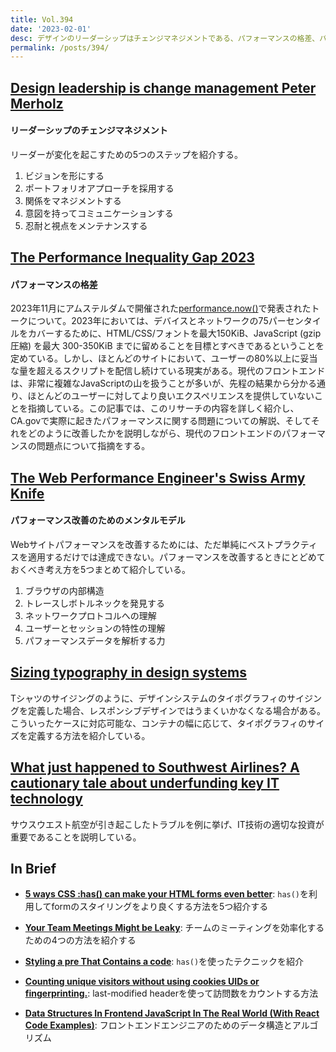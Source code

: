 ```yaml
---
title: Vol.394
date: '2023-02-01'
desc: デザインのリーダーシップはチェンジマネジメントである、パフォーマンスの格差、パフォーマンス改善のためのメンタルモデル、ほか計10リンク
permalink: /posts/394/
---
```



## [Design leadership is change management Peter Merholz](https://www.petermerholz.com/blog/design-leadership-is-change-management/)
#### リーダーシップのチェンジマネジメント

リーダーが変化を起こすための5つのステップを紹介する。

1. ビジョンを形にする
1. ポートフォリオアプローチを採用する
1. 関係をマネジメントする
1. 意図を持ってコミュニケーションする
1. 忍耐と視点をメンテナンスする


## [The Performance Inequality Gap 2023](https://infrequently.org/2022/12/performance-baseline-2023/)
#### パフォーマンスの格差

2023年11月にアムステルダムで開催された[performance.now()](https://perfnow.nl/)で発表されたトークについて。2023年においては、デバイスとネットワークの75パーセンタイルをカバーするために、HTML/CSS/フォントを最大150KiB、JavaScript (gzip 圧縮) を最大 300-350KiB までに留めることを目標とすべきであるということを定めている。しかし、ほとんどのサイトにおいて、ユーザーの80%以上に妥当な量を超えるスクリプトを配信し続けている現実がある。現代のフロントエンドは、非常に複雑なJavaScriptの山を扱うことが多いが、先程の結果から分かる通り、ほとんどのユーザーに対してより良いエクスペリエンスを提供していないことを指摘している。この記事では、このリサーチの内容を詳しく紹介し、CA.govで実際に起きたパフォーマンスに関する問題についての解説、そしてそれをどのように改善したかを説明しながら、現代のフロントエンドのパフォーマンスの問題点について指摘をする。


## [The Web Performance Engineer's Swiss Army Knife](https://calendar.perfplanet.com/2022/the-web-performance-engineers-swiss-army-knife/)
#### パフォーマンス改善のためのメンタルモデル

Webサイトパフォーマンスを改善するためには、ただ単純にベストプラクティスを適用するだけでは達成できない。パフォーマンスを改善するときにとどめておくべき考え方を5つまとめて紹介している。

1. ブラウザの内部構造
1. トレースしボトルネックを発見する
1. ネットワークプロトコルへの理解
1. ユーザーとセッションの特性の理解
1. パフォーマンスデータを解析する力


## [Sizing typography in design systems](https://uxdesign.cc/sizing-typography-in-design-systems-1cfc84a81ffe)

Tシャツのサイジングのように、デザインシステムのタイポグラフィのサイジングを定義した場合、レスポンシブデザインではうまくいかなくなる場合がある。こういったケースに対応可能な、コンテナの幅に応じて、タイポグラフィのサイズを定義する方法を紹介している。


## [What just happened to Southwest Airlines? A cautionary tale about underfunding key IT technology](https://diginomica.com/what-just-happened-southwest-airlines-cautionary-tale-about-underfunding-key-it-technology)

サウスウエスト航空が引き起こしたトラブルを例に挙げ、IT技術の適切な投資が重要であることを説明している。


## In Brief

- **[5 ways CSS :has() can make your HTML forms even better](https://austingil.com/css-has-with-html-forms/)**: `has()`を利用してformのスタイリングをより良くする方法を5つ紹介する

- **[Your Team Meetings Might be Leaky](https://www.danielstillman.com/blog/leaky-containers-and-what-to-do-about-it)**: チームのミーティングを効率化するための4つの方法を紹介する

- **[Styling a pre That Contains a code](https://meyerweb.com/eric/thoughts/2022/12/29/styling-a-pre-that-contains-a-code/)**: `has()`を使ったテクニックを紹介

- **[Counting unique visitors without using cookies UIDs or fingerprinting.](https://notes.normally.com/cookieless-unique-visitor-counts/)**: last-modified headerを使って訪問数をカウントする方法

- **[Data Structures In Frontend JavaScript In The Real World (With React Code Examples)](https://profy.dev/article/javascript-data-structures)**: フロントエンドエンジニアのためのデータ構造とアルゴリズム
